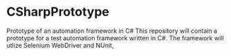 # CSharpPrototype
Prototype of an automation framework in C#
This repository will contain a prototype for a test automation framework written in C#.
The framework will utlize Selenium WebDriver and NUnit,
